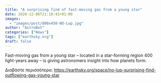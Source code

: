 ```yaml
---
title: "A surprising find of fast-moving gas from a young star"
date: 2020-12-06T21:18:41+01:00
images:
  - "images/post/800x450-NO-Lup.jpg"
author: "AstroBot"
categories: ["News"]
tags: ["earthsky.org"]
draft: false
---
```


Fast-moving gas from a young star – located in a star-forming region 400 light-years away – is giving astronomers insight into how planets form.

Διαβάστε περισσότερα: https://earthsky.org/space/no-lup-surprising-find-outflowing-gas-young-star
